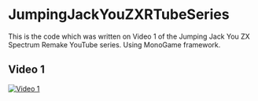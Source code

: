 # JumpingJackYouZXRTubeSeries

This is the code which was written on Video 1 of the Jumping Jack You ZX Spectrum Remake YouTube series. Using MonoGame framework.

## Video 1

[![Video 1](https://i9.ytimg.com/vi/iQs487NmGV0/mqdefault.jpg?v=63c33e8f&sqp=CKyGjZ4G&rs=AOn4CLBMphrahbZTekXVye671hju_BRFJg)](https://youtu.be/iQs487NmGV0)
